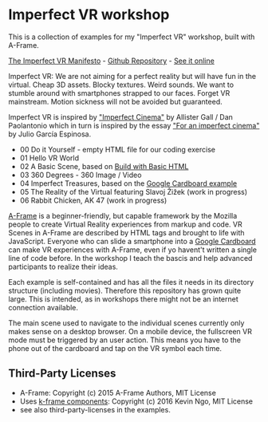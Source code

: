 # Imperfect VR workshop

This is a collection of examples for my "Imperfect VR" workshop, built with A-Frame.

[The Imperfect VR Manifesto](https://github.com/i3games/imperfect-vr/blob/master/Imperfect%20VR%20Manifesto.pdf) - [Github Repository](https://github.com/i3games/imperfect-vr) - [See it online](https://i3games.github.io/imperfect-vr/)

Imperfect VR: We are not aiming for a perfect reality but will have fun in the virtual. Cheap 3D assets. Blocky textures. Weird sounds. We want to stumble around with smartphones strapped to our faces. Forget VR mainstream. Motion sickness will not be avoided but guaranteed.

Imperfect VR is inspired by ["Imperfect Cinema"](http://www.imperfectcinema.com/) by Allister Gall / Dan Paolantonio which in turn is inspired by the essay ["For an imperfect cinema"](http://www.ejumpcut.org/archive/onlinessays/JC20folder/ImperfectCinema.html) by Julio García Espinosa.

* 00 Do it Yourself - empty HTML file for our coding exercise
* 01 Hello VR World
* 02 A Basic Scene, based on [Build with Basic HTML](https://aframe.io/docs/0.3.0/guides/)
* 03 360 Degrees - 360 Image / Video
* 04 Imperfect Treasures, based on the [Google Cardboard example](https://developers.google.com/vr/android/get-started)
* 05 The Reality of the Virtual featuring Slavoj Žižek (work in progress)
* 06 Rabbit Chicken, AK 47 (work in progress)

[A-Frame](https://aframe.io/) is a beginner-friendly, but capable framework by the Mozilla people to create Virtual Reality experiences from markup and code. VR Scenes in A-Frame are described by HTML tags and brought to life with JavaScript. Everyone who can slide a smartphone into a [Google Cardboard](https://vr.google.com/cardboard/) can make VR experiences with A-Frame, even if yo havent't written a single line of code before. In the workshop I teach the bascis and help advanced participants to realize their ideas.

Each example is self-contained and has all the files it needs in its directory structure (including movies). Therefore this repository has grown quite large. This is intended, as in workshops there might not be an internet connection available.

The main scene used to navigate to the individual scenes currently only makes sense on a desktop browser. On a mobile device, the fullscreen VR mode must be triggered by an user action. This means you have to the phone out of the cardboard and tap on the VR symbol each time.  

## Third-Party Licenses

* A-Frame: Copyright (c) 2015 A-Frame Authors, MIT License
* Uses [k-frame components](https://github.com/ngokevin/k-frame): Copyright (c) 2016 Kevin Ngo, MIT License
* see also third-party-licenses in the examples.

